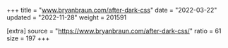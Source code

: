 +++
title = "www.bryanbraun.com/after-dark-css"
date = "2022-03-22"
updated = "2022-11-28"
weight = 201591

[extra]
source = "https://www.bryanbraun.com/after-dark-css/"
ratio = 61
size = 197
+++
